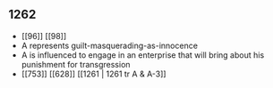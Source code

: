 ## 1262
- [[96]] [[98]] 
- A represents guilt-masquerading-as-innocence
- A is influenced to engage in an enterprise that will bring about his punishment for transgression
- [[753]] [[628]] [[1261 | 1261 tr A &amp; A-3]] 

